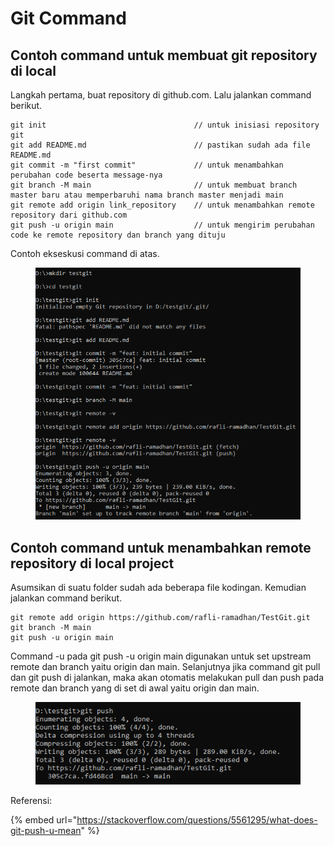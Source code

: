 # Git Command

## Contoh command untuk membuat git repository di local

Langkah pertama, buat repository di github.com. Lalu jalankan command berikut.

```
git init                                 // untuk inisiasi repository git
git add README.md                        // pastikan sudah ada file README.md
git commit -m "first commit"             // untuk menambahkan perubahan code beserta message-nya
git branch -M main                       // untuk membuat branch master baru atau memperbaruhi nama branch master menjadi main
git remote add origin link_repository    // untuk menambahkan remote repository dari github.com
git push -u origin main                  // untuk mengirim perubahan code ke remote repository dan branch yang dituju
```

Contoh ekseskusi command di atas.

<figure><img src=".gitbook/assets/git.png" alt=""><figcaption></figcaption></figure>

## Contoh command untuk menambahkan remote repository di local project

Asumsikan di suatu folder sudah ada beberapa file kodingan. Kemudian jalankan command berikut.

```
git remote add origin https://github.com/rafli-ramadhan/TestGit.git
git branch -M main
git push -u origin main
```

Command -u pada git push -u origin main digunakan untuk set upstream remote dan branch yaitu origin dan main. Selanjutnya jika command git pull dan git push di jalankan, maka akan otomatis melakukan pull dan push pada remote dan branch yang di set di awal yaitu origin dan main.

<figure><img src=".gitbook/assets/git (1).png" alt=""><figcaption></figcaption></figure>

Referensi:

{% embed url="https://stackoverflow.com/questions/5561295/what-does-git-push-u-mean" %}
